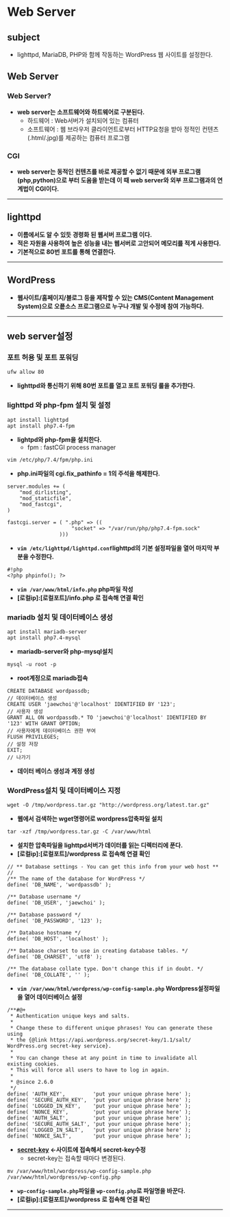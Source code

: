 # Web Server
## subject
+ lighttpd, MariaDB, PHP와 함께 작동하는 WordPress 웹 사이트를 설정한다.
## Web Server
### Web Server?
+ **web server는 소프트웨어와 하트웨어로 구분된다.**
    + 하드웨어 : Web서버가 설치되어 있는 컴퓨터
    + 소프트웨어 : 웹 브라우저 클라이언트로부터 HTTP요청을 받아 정적인 컨텐츠(.html/.jpg)를 제공하는 컴퓨터 프로그램

### CGI
+ **web server는 동적인 컨텐츠를 바로 제공할 수 없기 때문에 외부 프로그램(php,python)으로 부터 도움을 받는데 이 때 web server와 외부 프로그램과의 연계법이 CGI이다.**
****
## lighttpd
+ **이름에서도 알 수 있듯 경령화 된 웹서버 프로그램 이다.**
+ **적은 자원을 사용하여 높은 성능을 내는 웹서버로 고안되어 메모리를 적게 사용한다.**
+ **기본적으로 80번 포트를 통해 연결한다.**
****
## WordPress
+ **웹사이트/홈페이지/블로그 등을 제작할 수 있는 CMS(Content Management System)으로 오픝소스 프로그램으로 누구나 개발 및 수정에 참여 가능하다.**
****
## web server설정
### 포트 허용 및 포트 포워딩
```
ufw allow 80
```
+ **lighttpd와 통신하기 위해 80번 포트를 열고 포트 포워딩 룰을 추가한다.**

### lighttpd 와 php-fpm 설치 및 설정
```
apt install lighttpd
apt install php7.4-fpm
```
+ **lightpd와 php-fpm을 설치한다.**
    + fpm : fastCGI process manager
```
vim /etc/php/7.4/fpm/php.ini
```
+ **php.ini파일의 cgi.fix_pathinfo = 1의 주석을 해제한다.**
```
server.modules += (
	"mod_dirlisting",
	"mod_staticfile",
	"mod_fastcgi",
)

fastcgi.server = ( ".php" => (( 
					 "socket" => "/var/run/php/php7.4-fpm.sock" 
				 )))
```
+ **`vim /etc/lighttpd/lighttpd.conf`lighttpd의 기본 설정파일을 열어 마지막 부분을 수정한다.**
```
#!php
<?php phpinfo(); ?>
```
+ **`vim /var/www/html/info.php` php파일 작성**
+ **\[로컬ip\]:\[로컬포트\]/info.php 로 접속해 연결 확인**

### mariadb 설치 및 데이터베이스 생성
```
apt install mariadb-server
apt install php7.4-mysql
```
+ **mariadb-server와 php-mysql설치**
```
mysql -u root -p
```
+ **root계정으로 mariadb접속**
```
CREATE DATABASE wordpassdb;
// 데이터베이스 생성
CREATE USER 'jaewchoi'@'localhost' IDENTIFIED BY '123';
// 사용자 생성
GRANT ALL ON wordpassdb.* TO 'jaewchoi'@'localhost' IDENTIFIED BY '123' WITH GRANT OPTION;
// 사용자에게 데이터베이스 권한 부여
FLUSH PRIVILEGES;
// 설정 저장
EXIT;
// 나가기
```
+ **데이터 베이스 생성과 계정 생성**

### WordPress설치 및 데이터베이스 지정
```
wget -O /tmp/wordpress.tar.gz "http://wordpress.org/latest.tar.gz"
```
+ **웹에서 검색하는 wget명령어로 wordpress압축파일 설치**
```
tar -xzf /tmp/wordpress.tar.gz -C /var/www/html
```
+ **설치한 압축파일을 lighttpd서버가 데이터를 읽는 디렉터리에 푼다.**
+ **\[로컬ip\]:\[로컬포트\]/wordpress 로 접속해 연결 확인**
```
// ** Database settings - You can get this info from your web host ** //
/** The name of the database for WordPress */
define( 'DB_NAME', 'wordpassdb' );

/** Database username */
define( 'DB_USER', 'jaewchoi' );

/** Database password */
define( 'DB_PASSWORD', '123' );

/** Database hostname */
define( 'DB_HOST', 'localhost' );

/** Database charset to use in creating database tables. */
define( 'DB_CHARSET', 'utf8' );

/** The database collate type. Don't change this if in doubt. */
define( 'DB_COLLATE', '' );
```
+ **`vim /var/www/html/wordpress/wp-config-sample.php` Wordpress설정파일을 열어 데이터베이스 설정**
```
/**#@+
 * Authentication unique keys and salts.
 *
 * Change these to different unique phrases! You can generate these using
 * the {@link https://api.wordpress.org/secret-key/1.1/salt/ WordPress.org secret-key service}.
 *
 * You can change these at any point in time to invalidate all existing cookies.
 * This will force all users to have to log in again.
 *
 * @since 2.6.0
 */
define( 'AUTH_KEY',         'put your unique phrase here' );
define( 'SECURE_AUTH_KEY',  'put your unique phrase here' );
define( 'LOGGED_IN_KEY',    'put your unique phrase here' );
define( 'NONCE_KEY',        'put your unique phrase here' );
define( 'AUTH_SALT',        'put your unique phrase here' );
define( 'SECURE_AUTH_SALT', 'put your unique phrase here' );
define( 'LOGGED_IN_SALT',   'put your unique phrase here' );
define( 'NONCE_SALT',       'put your unique phrase here' );
```
+ **[secret-key](https://api.wordpress.org/secret-key/1.1/salt/) <-사이트에 접속해서 secret-key수정**
	+ secret-key는 접속할 때마다 변경된다.
```
mv /var/www/html/wordpress/wp-config-sample.php /var/www/html/wordpress/wp-config.php
```
+ **`wp-config-sample.php`파일을 `wp-config.php`로 파일명을 바꾼다.**
+ **\[로컬ip\]:\[로컬포트\]/wordpress 로 접속해 연결 확인**
****